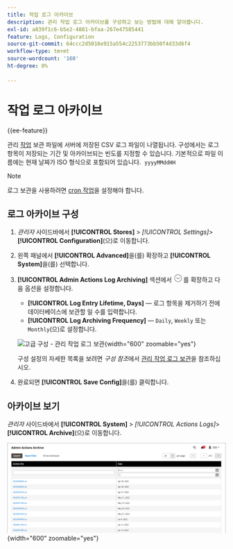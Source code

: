 ```yaml
---
title: 작업 로그 아카이브
description: 관리 작업 로그 아카이브를 구성하고 보는 방법에 대해 알아봅니다.
exl-id: a839f1c6-b5e2-4881-bfaa-267e47585441
feature: Logs, Configuration
source-git-commit: 64ccc2d5016e915a554c2253773bb50f4d33d6f4
workflow-type: tm+mt
source-wordcount: '160'
ht-degree: 0%

---
```


# 작업 로그 아카이브

{{ee-feature}}

관리 [작업](action-log.md) 보관 파일에 서버에 저장된 CSV 로그 파일이 나열됩니다. 구성에서는 로그 항목이 저장되는 기간 및 아카이브되는 빈도를 지정할 수 있습니다. 기본적으로 파일 이름에는 현재 날짜가 ISO 형식으로 포함되어 있습니다.  `yyyyMMddHH`

>[!NOTE]
>
>로그 보관을 사용하려면 [cron 작업](cron.md)을 설정해야 합니다.

## 로그 아카이브 구성

1. _관리자_ 사이드바에서 **[!UICONTROL Stores]** > _[!UICONTROL Settings]_>**[!UICONTROL Configuration]**(으)로 이동합니다.

1. 왼쪽 패널에서 **[!UICONTROL Advanced]**&#x200B;을(를) 확장하고 **[!UICONTROL System]**&#x200B;을(를) 선택합니다.

1. **[!UICONTROL Admin Actions Log Archiving]** 섹션에서 ![확장 선택기](../assets/icon-display-expand.png)를 확장하고 다음 옵션을 설정합니다.

   - **[!UICONTROL Log Entry Lifetime, Days]** — 로그 항목을 제거하기 전에 데이터베이스에 보관할 일 수를 입력합니다.
   - **[!UICONTROL Log Archiving Frequency]** — `Daily`, `Weekly` 또는 `Monthly`(으)로 설정합니다.

   ![고급 구성 - 관리 작업 로그 보관](../configuration-reference/advanced/assets/system-admin-actions-log-archiving.png){width="600" zoomable="yes"}

   구성 설정의 자세한 목록을 보려면 _구성 참조_&#x200B;에서 [관리 작업 로그 보관](../configuration-reference/advanced/system.md)을 참조하십시오.

1. 완료되면 **[!UICONTROL Save Config]**&#x200B;을(를) 클릭합니다.

## 아카이브 보기

_관리자_ 사이드바에서 **[!UICONTROL System]** > _[!UICONTROL Actions Logs]_>**[!UICONTROL Archive]**(으)로 이동합니다.

![작업 로그 보관](./assets/action-log-archive.png){width="600" zoomable="yes"}
